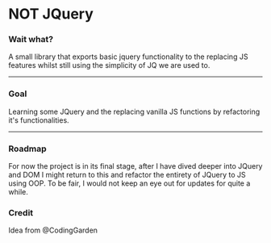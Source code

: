# NOT JQuery

### Wait what?

A small library that exports basic jquery functionality to the replacing JS features whilst still using the simplicity of JQ we are used to.

---

### Goal

Learning some JQuery and the replacing vanilla JS functions by refactoring it's functionalities.

---

### Roadmap

For now the project is in its final stage, after I have dived deeper into JQuery and DOM I might return to this and refactor the entirety of JQuery to JS using OOP. To be fair, I would not keep an eye out for updates for quite a while.  

### Credit

Idea from @CodingGarden